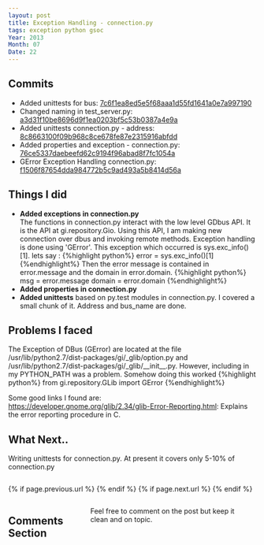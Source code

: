 ```yaml
---
layout: post
title: Exception Handling - connection.py
tags: exception python gsoc
Year: 2013
Month: 07
Date: 22
---
```


<h2>Commits</h2>
<p>
	<ul>
		<li>Added unittests for bus: <a href="https://github.com/hyades/gst-switch/commit/7c6f1ea8ed5e5f68aaa1d55fd1641a0e7a997190">7c6f1ea8ed5e5f68aaa1d55fd1641a0e7a997190</a></li>
		<li>Changed naming in test_server.py: <a href="https://github.com/hyades/gst-switch/commit/a3d31f10be8696d9f1ea0203bf5c53b0387a4e9a">a3d31f10be8696d9f1ea0203bf5c53b0387a4e9a</a></li>
		<li>Added unittests connection.py - address: <a href="https://github.com/hyades/gst-switch/commit/8c8663100f09b968c8ce678fe87e2315916abfdd">8c8663100f09b968c8ce678fe87e2315916abfdd</a></li>
		<li>Added properties and exception - connection.py: <a href="https://github.com/hyades/gst-switch/commit/76ce5337daebeefd62c9194f96abad8f7fc1054a">76ce5337daebeefd62c9194f96abad8f7fc1054a</a></li>
		<li>GError Exception Handling connection.py: <a href="https://github.com/hyades/gst-switch/commit/f1506f87654dda984772b5c9ad493a5b8414d56a">f1506f87654dda984772b5c9ad493a5b8414d56a</a></li>
	</ul>
</p>
<h2>Things I did</h2>
<p>
	<ul>
		<li>
			<b>Added exceptions in connection.py</b>
			<br>
			The functions in connection.py interact with the low level GDbus API. It is the API at gi.repository.Gio. Using this API, I am making new connection over dbus and invoking remote methods. Exception handling is done using 'GError'. This exception which occurred is sys.exc_info()[1]. lets say :
			{%highlight python%}
error = sys.exc_info()[1]
			{%endhighlight%}
			Then the error message is contained in error.message and the domain in error.domain.
			{%highlight python%}
msg = error.message
domain = error.domain
			{%endhighlight%}
		</li>
		<li><b>Added properties in connection.py</b></li>
		<li><b>Added unittests</b> based on py.test modules in connection.py. I covered a small chunk of it. Address and bus_name are done.</li>
	</ul>
</p>
<h2>Problems I faced</h2>
<p>
	The Exception of DBus (GError) are located at the file /usr/lib/python2.7/dist-packages/gi/_glib/option.py and /usr/lib/python2.7/dist-packages/gi/_glib/__init__.py. However, including in my PYTHON_PATH was a problem. Somehow doing this worked
	{%highlight python%}
from gi.repository.GLib import GError
	{%endhighlight%}

</p>
<p>
	Some good links I found are:
	<br>
	<a href="https://developer.gnome.org/glib/2.34/glib-Error-Reporting.html">https://developer.gnome.org/glib/2.34/glib-Error-Reporting.html</a>: Explains the error reporting procedure in C.
</p>
<h2>What Next..</h2>
<p>Writing unittests for connection.py. At present it covers only 5-10% of connection.py</p>
<div class="row">	
	<div class="span9 column">
			<p class="pull-right">{% if page.previous.url %} <a href="{{page.previous.url}}" title="Previous Post: {{page.previous.title}}"><i class="icon-chevron-left"></i></a> 	{% endif %}   {% if page.next.url %} 	<a href="{{page.next.url}}" title="Next Post: {{page.next.title}}"><i class="icon-chevron-right"></i></a> 	{% endif %} </p>  
	</div>

</div>

<div class="row">	
    <div class="span9 columns">    
		<h2>Comments Section</h2>
	    <p>Feel free to comment on the post but keep it clean and on topic.</p>	
		<div id="disqus_thread"></div>
		<script type="text/javascript">
			/* * * CONFIGURATION VARIABLES: EDIT BEFORE PASTING INTO YOUR WEBPAGE * * */
			var disqus_shortname = 'aayushahuja'; // required: replace example with your forum shortname
			
			
			/* * * DON'T EDIT BELOW THIS LINE * * */
			(function() {
				var dsq = document.createElement('script'); dsq.type = 'text/javascript'; dsq.async = true;
				dsq.src = 'http://' + disqus_shortname + '.disqus.com/embed.js';
				(document.getElementsByTagName('head')[0] || document.getElementsByTagName('body')[0]).appendChild(dsq);
			})();
		</script>
		<noscript>Please enable JavaScript to view the <a href="http://disqus.com/?ref_noscript">comments powered by Disqus.</a></noscript>
		<a href="http://disqus.com" class="dsq-brlink">blog comments powered by <span class="logo-disqus">Disqus</span></a>
	</div>
</div>

<!-- Twitter -->
<script>!function(d,s,id){var js,fjs=d.getElementsByTagName(s)[0];if(!d.getElementById(id)){js=d.createElement(s);js.id=id;js.src="//platform.twitter.com/widgets.js";fjs.parentNode.insertBefore(js,fjs);}}(document,"script","twitter-wjs");</script>

<!-- Google + -->
<script type="text/javascript">
  (function() {
    var po = document.createElement('script'); po.type = 'text/javascript'; po.async = true;
    po.src = 'https://apis.google.com/js/plusone.js';
    var s = document.getElementsByTagName('script')[0]; s.parentNode.insertBefore(po, s);
  })();
</script>
<!-- Written by hyades -->

